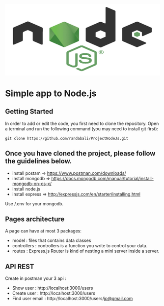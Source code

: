 ![Alt text](/public/images/node.jpg)
# Simple app to Node.js
## Getting Started

In order to add or edit the code, you first need to clone the repository. Open a terminal and run the following command (you may need to install git first):
```
git clone https://github.com/randabali/ProjectNodeJs.git
```
## Once you have cloned the project, please follow the guidelines below.
* install postam => https://www.postman.com/downloads/
* install mongodb => https://docs.mongodb.com/manual/tutorial/install-mongodb-on-os-x/
* install node.js
* install express => http://expressjs.com/en/starter/installing.html

Use /.env for your mongodb.

## Pages architecture

A page can have at most 3 packages:

* model : files that contains data classes
* controllers : controllers is a function you write to control your data.
* routes : Express.js Router is kind of nesting a mini server inside a server.

## API REST

Create in postman your 3 api :

* Show user : http://localhost:3000/users
* Create user : http://localhost:3000/users
* Find user email : http://localhost:3000/users/jp@gmail.com

